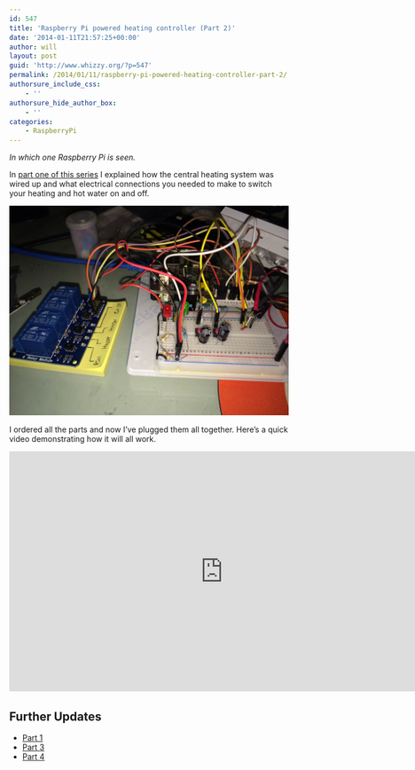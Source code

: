 ```yaml
---
id: 547
title: 'Raspberry Pi powered heating controller (Part 2)'
date: '2014-01-11T21:57:25+00:00'
author: will
layout: post
guid: 'http://www.whizzy.org/?p=547'
permalink: /2014/01/11/raspberry-pi-powered-heating-controller-part-2/
authorsure_include_css:
    - ''
authorsure_hide_author_box:
    - ''
categories:
    - RaspberryPi
---
```


*In which one Raspberry Pi is seen.*

In [part one of this series](http://www.whizzy.org/2014/01/raspberry-pi-powered-heating-controller-part-1/ "Raspberry Pi powered heating controller (Part 1)") I explained how the central heating system was wired up and what electrical connections you needed to make to switch your heating and hot water on and off.

![Heating Controller - breadboard](/wp-content/uploads/2014/01/photo.jpg)

I ordered all the parts and now I’ve plugged them all together. Here’s a quick video demonstrating how it will all work.

<iframe allow="accelerometer; autoplay; clipboard-write; encrypted-media; gyroscope; picture-in-picture" allowfullscreen="" frameborder="0" height="433" loading="lazy" src="https://www.youtube.com/embed/5pGTKUu8E4Q?feature=oembed" title="Prototype Raspberry Pi heating controller" width="770"></iframe>

## Further Updates

- [Part 1](http://www.whizzy.org/2014/01/raspberry-pi-powered-heating-controller-part-1/ "Raspberry Pi powered heating controller (Part 1)")
- [Part 3](http://www.whizzy.org/2014/01/raspberry-pi-powered-heating-controller-part-3/ "Raspberry Pi powered heating controller (Part 3)")
- [Part 4](http://www.whizzy.org/2014/02/raspberry-pi-powered-heating-controller-part-4/ "Raspberry Pi powered heating controller (Part 4)")